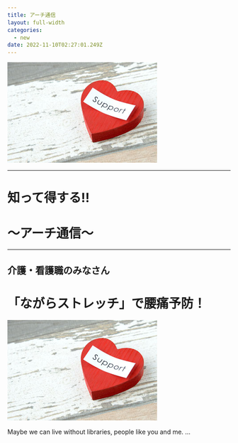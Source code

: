 ```yaml
---
title: アーチ通信
layout: full-width
categories:
  - new
date: 2022-11-10T02:27:01.249Z
---
```

<!--StartFragment-->

<div class="flex flex-wrap justify-center">

<img src="/images/image-1-.jpg" class="max-w-full  h-auto" alt="..." />

</div>

<!--EndFragment-->

<div class="cc-m-all-content j-module j-text" id="cc-m-all-content-11999766060" data-action="content" ng-non-bindable="">

<div class="text-center"><!--StartFragment-->

<!--StartFragment-->

<hr>

<h1 class="text-blue-500 text-center text-sm font-bold">知って得する‼</h1>

 <h1 class="text-blue-500 text-center text-sm font-bold">～アーチ通信～</h1>

<hr>

<!--EndFragment-->

<!--StartFragment-->

<div class="bg-blue-300  text-center bg-opacity-50 p-2 w-full h-full"> <h2 class="text-black-600 text-left text-base font-bold">介護・看護職のみなさん</h2>

<h1 class="text-blue-500 text-center text-sm font-bold">「ながらストレッチ」で腰痛予防！</h1>

<!--EndFragment-->

<!--StartFragment-->

<img class="float-left ..." src="/images/image-1-.jpg"> <p>Maybe we can live without libraries, people like you and me. ...</p>

<!--EndFragment-->